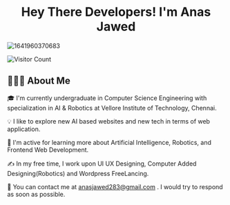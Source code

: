 <center><h1>Hey There Developers! I'm <b>Anas Jawed</b></h1></center>
  
![1641960370683](https://user-images.githubusercontent.com/103234658/210394508-4acada58-4db4-4515-afbe-eaa641b67625.jpeg)

![Visitor Count](https://profile-counter.glitch.me/{anasjawed283}/count.svg)

<h2>👨🏻‍💻  About Me</h2>

🎓  I'm currently undergraduate in Computer Science Engineering with specialization in AI & Robotics at Vellore Institute of Technology, Chennai.


💡  I like to explore new AI based websites and new tech in terms of web application.

🌱  I'm active for learning more about Artificial Intelligence, Robotics, and Frontend Web Development.

✍️  In my free time, I work upon UI UX Designing, Computer Added Designing(Robotics) and Wordpress FreeLancing.

📧  You can contact me at anasjawed283@gmail.com . I would try to respond as soon as possible.


